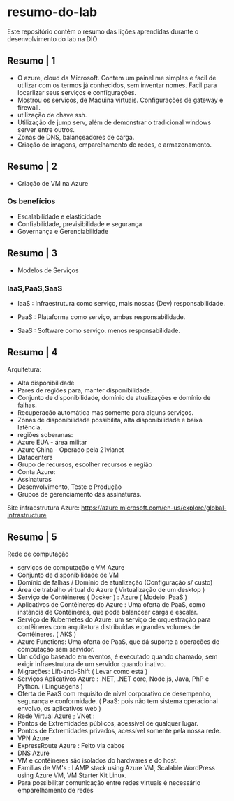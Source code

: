 # resumo-do-lab
Este repositório contém o resumo das lições aprendidas durante o desenvolvimento do lab na DIO
## Resumo | 1
- O azure, cloud da Microsoft. Contem um painel me simples e facil de utilizar com os termos já conhecidos, sem inventar nomes. Facil para locarlizar seus serviços e configurações.
- Mostrou os serviços, de Maquina virtuais. Configurações de gateway e firewall.
- utilização de chave ssh.
- Utilização de jump serv, além de demonstrar o tradicional windows server entre outros.
- Zonas de DNS, balançeadores de carga.
- Criação de imagens, emparelhamento de redes, e armazenamento.

## Resumo | 2
- Criação de VM na Azure
### Os benefícios
- Escalabilidade e elasticidade 
- Confiabilidade, previsibilidade e segurança 
- Governança e Gerenciabilidade

## Resumo | 3
- Modelos de Serviços
### IaaS,PaaS,SaaS

- IaaS : Infraestrutura como serviço, mais nossas (Dev) responsabilidade.

- PaaS : Plataforma como serviço, ambas responsabilidade. 

- SaaS : Software como serviço. menos responsabilidade.

## Resumo | 4

Arquitetura:
- Alta disponibilidade
- Pares de regiões para, manter disponibilidade.
- Conjunto de disponibilidade, domínio de atualizações e domínio de falhas.
- Recuperação automática mas somente para alguns serviços.
- Zonas de disponibilidade possibilita, alta disponibilidade e baixa latência.
- regiões soberanas:
- Azure EUA - área militar 
- Azure China - Operado pela 21vianet
- Datacenters
- Grupo de recursos, escolher recursos e região
- Conta Azure:
- Assinaturas
- Desenvolvimento, Teste e Produção
- Grupos de gerenciamento das assinaturas.

Site infraestrutura Azure:
https://azure.microsoft.com/en-us/explore/global-infrastructure

## Resumo | 5

Rede de computação
 
- serviços de computação e VM Azure
- Conjunto de disponibilidade de VM
- Domínio de falhas / Domínio de atualização (Configuração s/ custo)
- Área de trabalho virtual do Azure ( Virtualização de um desktop )
- Serviço de Contêineres ( Docker ) : Azure ( Modelo: PaaS )
- Aplicativos de Contêineres do Azure : Uma oferta de PaaS, como instância de Contêineres, que pode balancear carga e escalar.
- Serviço de Kubernetes do Azure: um serviço de orquestração para contêineres com arquitetura distribuídas e grandes volumes de Contêineres. ( AKS )
- Azure Functions: Uma oferta de PaaS, que dá suporte a operações de computação sem servidor.
- Um código baseado em eventos, é executado quando chamado, sem exigir infraestrutura de um servidor quando inativo.
- Migrações: Lift-and-Shift ( Levar como está )
- Serviços Aplicativos Azure : .NET, .NET core, Node.js, Java, PhP e Python. ( Linguagens )
- Oferta de PaaS com requisito de nível corporativo de desempenho, segurança e conformidade. ( PaaS: pois não tem sistema operacional envolvo, os aplicativos web )
- Rede Virtual Azure ; VNet :
- Pontos de Extremidades públicos, acessível de qualquer lugar.
- Pontos de Extremidades privados, acessível somente pela nossa rede.
- VPN Azure
- ExpressRoute Azure : Feito via cabos
- DNS Azure
- VM e contêineres são isolados do hardwares e do host.
- Famílias de VM's : LAMP stack using Azure VM, Scalable WordPress using Azure VM, VM Starter Kit Linux.
- Para possibilitar comunicação entre redes virtuais é necessário emparelhamento de redes